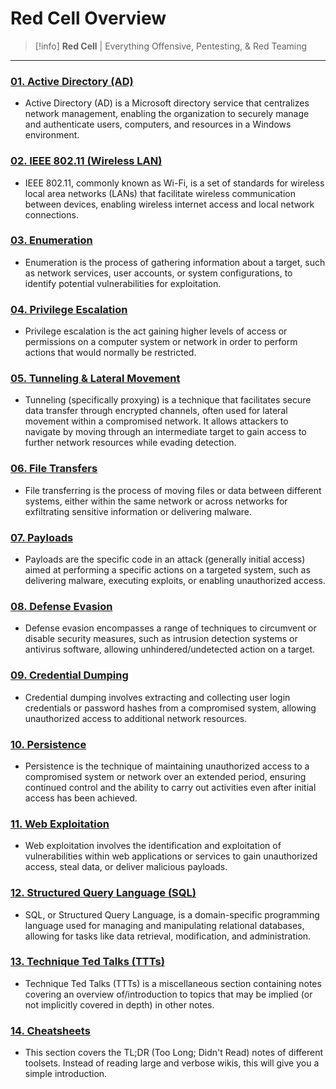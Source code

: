 # Red Cell Overview

>[!info]
> **Red Cell** | Everything Offensive, Pentesting, & Red Teaming

---
### [01. Active Directory (AD)](./01.%20Active%20Directory%20(AD)/index.md)
- Active Directory (AD) is a Microsoft directory service that centralizes network management, enabling the organization to securely manage and authenticate users, computers, and resources in a Windows environment.
### [02. IEEE 802.11 (Wireless LAN)](./02.%20IEEE%20802.11%20(Wireless%20LAN)/index.md)
- IEEE 802.11, commonly known as Wi-Fi, is a set of standards for wireless local area networks (LANs) that facilitate wireless communication between devices, enabling wireless internet access and local network connections.
### [03. Enumeration](./03.%20Enumeration/index.md)
- Enumeration is the process of gathering information about a target, such as network services, user accounts, or system configurations, to identify potential vulnerabilities for exploitation.
### [04. Privilege Escalation](./04.%20Privilege%20Escalation/index.md)
- Privilege escalation is the act gaining higher levels of access or permissions on a computer system or network in order to perform actions that would normally be restricted.
### [05. Tunneling & Lateral Movement](./05.%20Tunneling%20&%20Lateral%20Movement/index.md)
- Tunneling (specifically proxying) is a technique that facilitates secure data transfer through encrypted channels, often used for lateral movement within a compromised network. It allows attackers to navigate by moving through an intermediate target to gain access to further network resources while evading detection.
### [06. File Transfers](./06.%20File%20Transfers/index.md)
- File transferring is the process of moving files or data between different systems, either within the same network or across networks for exfiltrating sensitive information or delivering malware.
### [07. Payloads](./07.%20Payloads/index.md)
- Payloads are the specific code in an attack (generally initial access) aimed at performing a specific actions on a targeted system, such as delivering malware, executing exploits, or enabling unauthorized access.
### [08. Defense Evasion](./08.%20Defense%20Evasion/index.md)
- Defense evasion encompasses a range of techniques to circumvent or disable security measures, such as intrusion detection systems or antivirus software, allowing unhindered/undetected action on a target.
### [09. Credential Dumping](./09.%20Credential%20Dumping/index.md)
- Credential dumping involves extracting and collecting user login credentials or password hashes from a compromised system, allowing unauthorized access to additional network resources.
### [10. Persistence](./10.%20Persistence/index.md)
- Persistence is the technique of maintaining unauthorized access to a compromised system or network over an extended period, ensuring continued control and the ability to carry out activities even after initial access has been achieved.
### [11. Web Exploitation](./11.%20Web%20Exploitation/index.md)
- Web exploitation involves the identification and exploitation of vulnerabilities within web applications or services to gain unauthorized access, steal data, or deliver malicious payloads.
### [12. Structured Query Language (SQL)](./12.%20Structured%20Query%20Language%20(SQL)/index.md)
- SQL, or Structured Query Language, is a domain-specific programming language used for managing and manipulating relational databases, allowing for tasks like data retrieval, modification, and administration.
### [13. Technique Ted Talks (TTTs)](./13.%20Technique%20Ted%20Talks%20(TTTs)/index.md)
- Technique Ted Talks (TTTs) is a miscellaneous section containing notes covering an overview of/introduction to topics that may be implied (or not implicitly covered in depth) in other notes.
### [14. Cheatsheets](./14.%20Cheatsheets/index.md)
- This section covers the TL;DR (Too Long; Didn't Read) notes of different toolsets.  Instead of reading large and verbose wikis, this will give you a simple introduction.
